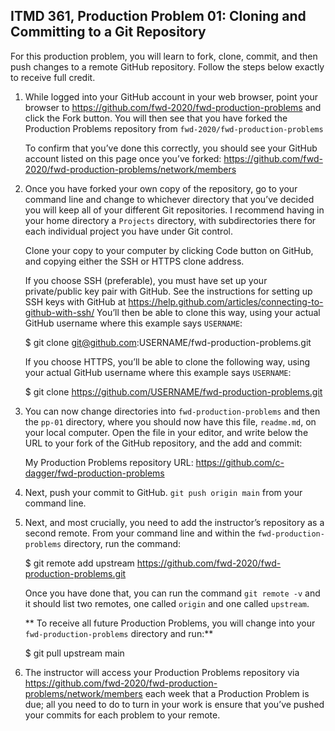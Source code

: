 ## ITMD 361, Production Problem 01: Cloning and Committing to a Git Repository

For this production problem, you will learn to fork, clone, commit, and then push changes to a
remote GitHub repository. Follow the steps below exactly to receive full credit.

1. While logged into your GitHub account in your web browser, point your browser to
   https://github.com/fwd-2020/fwd-production-problems and click the Fork button. You will then
   see that you have forked the Production Problems repository from
   `fwd-2020/fwd-production-problems`

   To confirm that you’ve done this correctly, you should see your GitHub account listed on this
   page once you’ve forked: https://github.com/fwd-2020/fwd-production-problems/network/members

2. Once you have forked your own copy of the repository, go to your command line and change to
   whichever directory that you’ve decided you will keep all of your different Git repositories. I
   recommend having in your home directory a `Projects` directory, with subdirectories there for
   each individual project you have under Git control.

   Clone your copy to your computer by clicking Code button on GitHub, and copying either the SSH or
   HTTPS clone address.

   If you choose SSH (preferable), you must have set up your private/public key pair with GitHub.
   See the instructions for setting up SSH keys with GitHub at
   https://help.github.com/articles/connecting-to-github-with-ssh/ You’ll then be able to clone this
   way, using your actual GitHub username where this example says `USERNAME`:

     $ git clone git@github.com:USERNAME/fwd-production-problems.git

   If you choose HTTPS, you’ll be able to clone the following way, using your actual GitHub username where
   this example says `USERNAME`:

     $ git clone https://github.com/USERNAME/fwd-production-problems.git

3. You can now change directories into `fwd-production-problems` and then the `pp-01` directory,
   where you should now have this file, `readme.md`, on your local computer. Open the file in your
   editor, and write below the URL to your fork of the GitHub repository, and the add and commit:

   My Production Problems repository URL: https://github.com/c-dagger/fwd-production-problems

4. Next, push your commit to GitHub. `git push origin main` from your command line.

5. Next, and most crucially, you need to add the instructor’s repository as a second remote.
   From your command line and within the `fwd-production-problems` directory, run the command:

     $ git remote add upstream https://github.com/fwd-2020/fwd-production-problems.git

   Once you have done that, you can run the command `git remote -v` and it should list two remotes,
   one called `origin` and one called `upstream`.

   ** To receive all future Production Problems, you will change into your `fwd-production-problems`
   directory and run:**

     $ git pull upstream main

6. The instructor will access your Production Problems repository via
   https://github.com/fwd-2020/fwd-production-problems/network/members each week that a Production
   Problem is due; all you need to do to turn in your work is ensure that you’ve pushed your commits
   for each problem to your remote.
